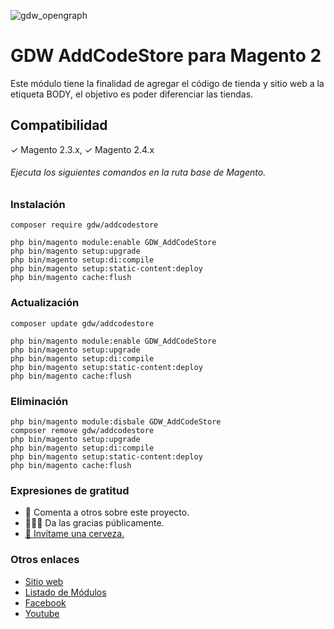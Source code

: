 ![gdw_opengraph](https://gestiondigitalweb.com/github_assets/gdw_addcodestore/gdw_add_code_store.jpg)

# GDW AddCodeStore para Magento 2
Este módulo tiene la finalidad de agregar el código de tienda y sitio web a la etiqueta BODY, el objetivo es poder diferenciar las tiendas.

## Compatibilidad
✓ Magento 2.3.x, ✓ Magento 2.4.x
<br/>

###### Ejecuta los siguientes comandos en la ruta base de Magento.

### Instalación

```
composer require gdw/addcodestore

php bin/magento module:enable GDW_AddCodeStore
php bin/magento setup:upgrade
php bin/magento setup:di:compile
php bin/magento setup:static-content:deploy
php bin/magento cache:flush
```

### Actualización

```
composer update gdw/addcodestore

php bin/magento module:enable GDW_AddCodeStore
php bin/magento setup:upgrade
php bin/magento setup:di:compile
php bin/magento setup:static-content:deploy
php bin/magento cache:flush
```

### Eliminación

```
php bin/magento module:disbale GDW_AddCodeStore
composer remove gdw/addcodestore
php bin/magento setup:upgrade
php bin/magento setup:di:compile
php bin/magento setup:static-content:deploy
php bin/magento cache:flush
```

### Expresiones de gratitud

* 📢 Comenta a otros sobre este proyecto.
* 👨🏽‍💻 Da las gracias públicamente.
* [🍺 Invítame una cerveza.](https://www.paypal.me/gestiondigitalweb)

### Otros enlaces
* [Sitio web](https://gestiondigitalweb.com/?utm_source=github&utm_medium=gdw&utm_campaign=core&utm_id=link)
* [Listado de Módulos](https://gestiondigitalweb.com/gdw-modulos/index.php)
* [Facebook](https://www.facebook.com/GestionDigitalWeb)
* [Youtube](https://www.youtube.com/c/Gestiondigitalweb)